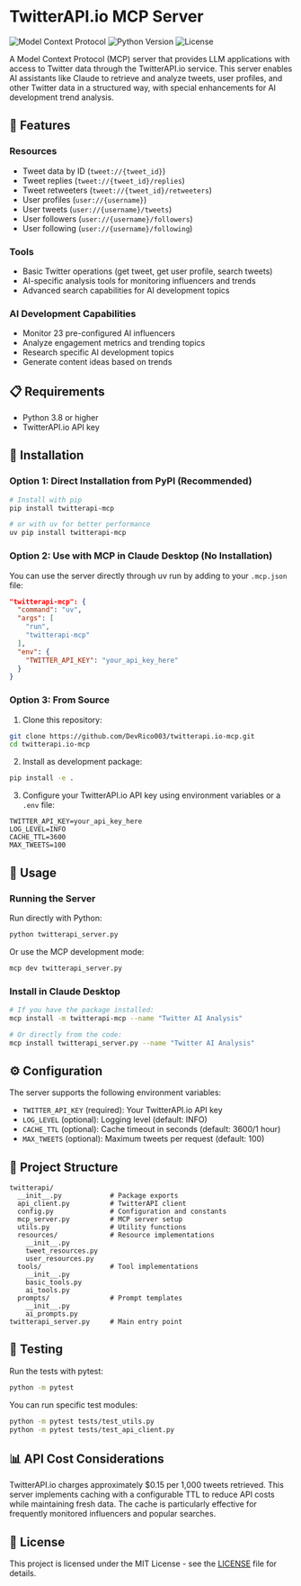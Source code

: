 # TwitterAPI.io MCP Server

![Model Context Protocol](https://img.shields.io/badge/MCP-Compatible-blue)
![Python Version](https://img.shields.io/badge/python-3.8%2B-brightgreen)
![License](https://img.shields.io/badge/license-MIT-green)

A Model Context Protocol (MCP) server that provides LLM applications with access to Twitter data through the TwitterAPI.io service. This server enables AI assistants like Claude to retrieve and analyze tweets, user profiles, and other Twitter data in a structured way, with special enhancements for AI development trend analysis.

## 🚀 Features

### Resources
- Tweet data by ID (`tweet://{tweet_id}`)
- Tweet replies (`tweet://{tweet_id}/replies`)
- Tweet retweeters (`tweet://{tweet_id}/retweeters`)
- User profiles (`user://{username}`)
- User tweets (`user://{username}/tweets`)
- User followers (`user://{username}/followers`)
- User following (`user://{username}/following`)

### Tools
- Basic Twitter operations (get tweet, get user profile, search tweets)
- AI-specific analysis tools for monitoring influencers and trends
- Advanced search capabilities for AI development topics

### AI Development Capabilities
- Monitor 23 pre-configured AI influencers
- Analyze engagement metrics and trending topics
- Research specific AI development topics
- Generate content ideas based on trends

## 📋 Requirements

- Python 3.8 or higher
- TwitterAPI.io API key

## 🔧 Installation

### Option 1: Direct Installation from PyPI (Recommended)
```bash
# Install with pip
pip install twitterapi-mcp

# or with uv for better performance
uv pip install twitterapi-mcp
```

### Option 2: Use with MCP in Claude Desktop (No Installation)
You can use the server directly through uv run by adding to your `.mcp.json` file:
```json
"twitterapi-mcp": {
  "command": "uv",
  "args": [
    "run",
    "twitterapi-mcp"
  ],
  "env": {
    "TWITTER_API_KEY": "your_api_key_here"
  }
}
```

### Option 3: From Source
1. Clone this repository:
```bash
git clone https://github.com/DevRico003/twitterapi.io-mcp.git
cd twitterapi.io-mcp
```

2. Install as development package:
```bash
pip install -e .
```

3. Configure your TwitterAPI.io API key using environment variables or a `.env` file:
```
TWITTER_API_KEY=your_api_key_here
LOG_LEVEL=INFO
CACHE_TTL=3600
MAX_TWEETS=100
```

## 🚀 Usage

### Running the Server

Run directly with Python:
```bash
python twitterapi_server.py
```

Or use the MCP development mode:
```bash
mcp dev twitterapi_server.py
```

### Install in Claude Desktop

```bash
# If you have the package installed:
mcp install -m twitterapi-mcp --name "Twitter AI Analysis"

# Or directly from the code:
mcp install twitterapi_server.py --name "Twitter AI Analysis"
```

## ⚙️ Configuration

The server supports the following environment variables:
- `TWITTER_API_KEY` (required): Your TwitterAPI.io API key
- `LOG_LEVEL` (optional): Logging level (default: INFO)
- `CACHE_TTL` (optional): Cache timeout in seconds (default: 3600/1 hour) 
- `MAX_TWEETS` (optional): Maximum tweets per request (default: 100)

## 📁 Project Structure

```
twitterapi/
  __init__.py            # Package exports
  api_client.py          # TwitterAPI client
  config.py              # Configuration and constants
  mcp_server.py          # MCP server setup
  utils.py               # Utility functions
  resources/             # Resource implementations
    __init__.py
    tweet_resources.py
    user_resources.py
  tools/                 # Tool implementations
    __init__.py
    basic_tools.py
    ai_tools.py
  prompts/               # Prompt templates
    __init__.py
    ai_prompts.py
twitterapi_server.py     # Main entry point
```

## 🧪 Testing

Run the tests with pytest:
```bash
python -m pytest
```

You can run specific test modules:
```bash
python -m pytest tests/test_utils.py
python -m pytest tests/test_api_client.py
```

## 📊 API Cost Considerations

TwitterAPI.io charges approximately $0.15 per 1,000 tweets retrieved. This server implements caching with a configurable TTL to reduce API costs while maintaining fresh data. The cache is particularly effective for frequently monitored influencers and popular searches.

## 📄 License

This project is licensed under the MIT License - see the [LICENSE](LICENSE) file for details.